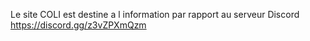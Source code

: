 Le site COLI est destine a l information par rapport au serveur Discord https://discord.gg/z3vZPXmQzm
